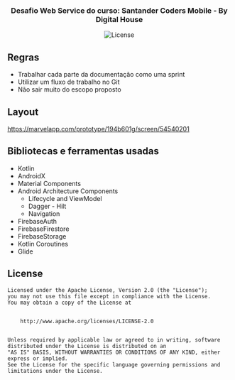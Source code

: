 <h3 align="center">
 Desafio Web Service do curso: Santander Coders Mobile - By Digital House
</h3>

<p align="center">  
  <img alt="License" src="https://img.shields.io/badge/license-MIT-%2304D361">
</p>

## Regras

- Trabalhar cada parte da documentação como uma sprint
- Utilizar um fluxo de trabalho no Git
- Não sair muito do escopo proposto

## Layout

https://marvelapp.com/prototype/194b601g/screen/54540201

## Bibliotecas e ferramentas usadas

- Kotlin
- AndroidX
- Material Components
- Android Architecture Components
  - Lifecycle and ViewModel
  - Dagger - Hilt
  - Navigation
- FirebaseAuth
- FirebaseFirestore
- FirebaseStorage
- Kotlin Coroutines
- Glide

## License

    Licensed under the Apache License, Version 2.0 (the "License");
    you may not use this file except in compliance with the License.
    You may obtain a copy of the License at


        http://www.apache.org/licenses/LICENSE-2.0


    Unless required by applicable law or agreed to in writing, software
    distributed under the License is distributed on an
    "AS IS" BASIS, WITHOUT WARRANTIES OR CONDITIONS OF ANY KIND, either express or implied.
    See the License for the specific language governing permissions and
    limitations under the License.
